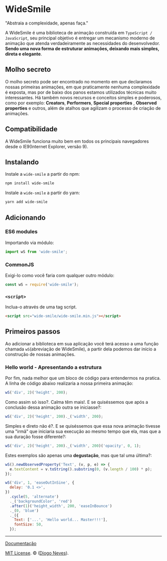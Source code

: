﻿# WideSmile

"Abstraia a complexidade, apenas faça."

A WideSmile é uma biblioteca de animação construída em `TypeScript / JavaScript`, seu principal objetivo é entregar um mecanismo moderno de animação que atenda verdadeiramente as necessidades do desenvolvedor. **Sendo uma nova forma de estruturar animações, deixando mais simples, direta e elegante**.

## Molho secreto

O molho secreto pode ser encontrado no momento em que declaramos nossas primeiras animações, em que praticamente nenhuma complexidade é exposta, mas por de baixo dos panos estamos utilizados técnicas muito interessantes. Há também novos recursos e conceitos simples e poderosos, como por exemplo: **Creators**, **Performers**, **Special properties** , **Observed properties** e outros, além de atalhos que agilizam o processo de criação de animações.

## Compatibilidade

A WideSmile funciona muito bem em todos os principais navegadores desde o IE9(Internet Explorer, versão 9).

## Instalando

Instale a `wide-smile` a partir do npm:

```bash
npm install wide-smile
```

Instale a `wide-smile` a partir do yarn:

```bash
yarn add wide-smile
```

## Adicionando

### ES6 modules

Importando via módulo:

```javascript
import wS from 'wide-smile';
```

### CommonJS

Exigi-lo como você faria com qualquer outro módulo:

```javascript
const wS = require('wide-smile');
```

### `<script>`

Inclua-o através de uma tag script.

```html
<script src="wide-smile/wide-smile.min.js"></script>
```

## Primeiros passos

Ao adicionar a biblioteca em sua aplicação você terá acesso a uma função chamada `wS`(abreviação de WideSmile), a partir dela podemos dar início a construção de nossas animações.

### Hello world - Apresentando a estrutura

Por fim, nada melhor que um bloco de código para entendermos na pratica. A linha de código abaixo realizaria a nossa primeira animação:

```javascript
wS('div', 2)('height', 200);
```

Como assim só isso?. Calma têm mais!. E se quiséssemos que após a conclusão dessa animação outra se iniciasse?:

```javascript
wS('div', 2)('height', 200)._('width', 200);
```

Simples e direto não é?. E se quiséssemos que essa nova animação tivesse uma "irmã" que iniciaria sua execução ao mesmo tempo que ela, mas que a sua duração fosse diferente?:

```javascript
wS('div', 2)('height', 200)._('width', 200)('opacity', 0, 1);
```

Estes exemplos são apenas uma **degustação**, mas que tal uma última?:

```javascript
wS().newObservedProperty('Text', (v, p, e) => {
  e.textContent = v.toString().substring(0, (v.length / 100) * p);
});

wS('div', 1, 'easeOutInSine', {
  delay: '0.1 <>',
})
  .cycle(5, 'alternate')
  ._('backgroundColor', 'red')
  .after(1)('height_width', 200, 'easeInBounce')
  ._(0, 'blue')
  ._({
    Text: ['...', 'Hello world... Master!!!'],
    fontSize: 50,
  });
```

---

[Documentação](https://github.com/diogoneves07/wide-smile/wiki)

[MIT License](LICENSE). © ([Diogo Neves](http://linkedin.com/in/diogoneves07/)).
